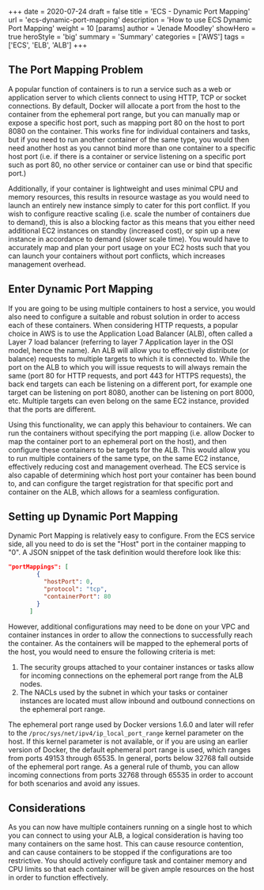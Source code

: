 +++
date = 2020-07-24
draft = false
title = 'ECS - Dynamic Port Mapping'
url = 'ecs-dynamic-port-mapping'
description = 'How to use ECS Dynamic Port Mapping'
weight = 10
[params]
  author = 'Jenade Moodley'
showHero = true
heroStyle = 'big'
summary = 'Summary'
categories = ['AWS']
tags = ['ECS', 'ELB', 'ALB']
+++

## The Port Mapping Problem

A popular function of containers is to run a service such as a web or application server to which clients connect to using HTTP, TCP or socket connections. By default, Docker will allocate a port from the host to the container from the ephemeral port range, but you can manually map or expose a specific host port, such as mapping port 80 on the host to port 8080 on the container. This works fine for individual containers and tasks, but if you need to run another container of the same type, you would then need another host as you cannot bind more than one container to a specific host port (i.e. if there is a container or service listening on a specific port such as port 80, no other service or container can use or bind that specific port.)

Additionally, if your container is lightweight and uses minimal CPU and memory resources, this results in resource wastage as you would need to launch an entirely new instance simply to cater for this port conflict. If you wish to configure reactive scaling (i.e. scale the number of containers due to demand), this is also a blocking factor as this means that you either need additional EC2 instances on standby (increased cost), or spin up a new instance in accordance to demand (slower scale time). You would have to accurately map and plan your port usage on your EC2 hosts such that you can launch your containers without port conflicts, which increases management overhead.

## Enter Dynamic Port Mapping

If you are going to be using multiple containers to host a service, you would also need to configure a suitable and robust solution in order to access each of these containers. When considering HTTP requests, a popular choice in AWS is to use the Application Load Balancer (ALB), often called a Layer 7 load balancer (referring to layer 7 Application layer in the OSI model, hence the name). An ALB will allow you to effectively distribute (or balance) requests to multiple targets to which it is connected to. While the port on the ALB to which you will issue requests to will always remain the same (port 80 for HTTP requests, and port 443 for HTTPS requests), the back end targets can each be listening on a different port, for example one target can be listening on port 8080, another can be listening on port 8000, etc. Multiple targets can even belong on the same EC2 instance, provided that the ports are different.

Using this functionality, we can apply this behaviour to containers. We can run the containers without specifying the port mapping (i.e. allow Docker to map the container port to an ephemeral port on the host), and then configure these containers to be targets for the ALB. This would allow you to run multiple containers of the same type, on the same EC2 instance, effectively reducing cost and management overhead. The ECS service is also capable of determining which host port your container has been bound to, and can configure the target registration for that specific port and container on the ALB, which allows for a seamless configuration.

## Setting up Dynamic Port Mapping

Dynamic Port Mapping is relatively easy to configure. From the ECS service side, all you need to do is set the "Host" port in the container mapping to "0". A JSON snippet of the task definition would therefore look like this:

```json
"portMappings": [
        {
          "hostPort": 0,
          "protocol": "tcp",
          "containerPort": 80
        }
      ]
```

However, additional configurations may need to be done on your VPC and container instances in order to allow the connections to successfully reach the container. As the containers will be mapped to the ephemeral ports of the host, you would need to ensure the following criteria is met:

1. The security groups attached to your container instances or tasks allow for incoming connections on the ephemeral port range from the ALB nodes.
2. The NACLs used by the subnet in which your tasks or container instances are located must allow inbound and outbound connections on the ephemeral port range.

The ephemeral port range used by Docker versions 1.6.0 and later will refer to the `/proc/sys/net/ipv4/ip_local_port_range` kernel parameter on the host. If this kernel parameter is not available, or if you are using an earlier version of Docker, the default ephemeral port range is used, which ranges from ports 49153 through 65535. In general, ports below 32768 fall outside of the ephemeral port range. As a general rule of thumb, you can allow incoming connections from ports 32768 through 65535 in order to account for both scenarios and avoid any issues.

## Considerations

As you can now have multiple containers running on a single host to which you can connect to using your ALB, a logical consideration is having too many containers on the same host. This can cause resource contention, and can cause containers to be stopped if the configurations are too restrictive. You should actively configure task and container memory and CPU limits so that each container will be given ample resources on the host in order to function effectively.